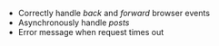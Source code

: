 * Correctly handle *back* and *forward* browser events
* Asynchronously handle *posts*
* Error message when request times out